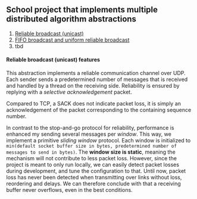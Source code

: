 ## School project that implements multiple distributed algorithm abstractions

1. [Reliable broadcast (unicast)](https://github.com/magnuskalland/distributed-algorithms/tree/main)
2. [FIFO broadcast and uniform reliable broadcast]()
3. tbd

#### Reliable broadcast (unicast) features

This abstraction implements a reliable communication channel over UDP. Each sender sends a predetermined number of messages that is received and handled by a thread on the receiving side. Reliability is ensured by replying with a _selective acknowledgement_ packet.

Compared to TCP, a SACK does not indicate packet loss, it is simply an acknowledgement of the packet corresponding to the containing sequence number.

In contrast to the stop-and-go protocol for reliability, performance is enhanced my sending several messages per _window_. This way, we implement a primitive _sliding window_ protocol. Each window is initialized to `min(default socket buffer size in bytes, predetermined number of messages to send in bytes)`. The **window size is static**, meaning the mechanism will not contribute to less packet loss. However, since the project is meant to only run locally, we can easily detect packet losses during development, and tune the configuration to that. Until now, packet loss has never been detected when transmitting over links without loss, reordering and delays. We can therefore conclude with that a receiving buffer never overflows, even in the best conditions.
